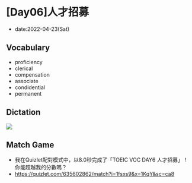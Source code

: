 # [Day06]人才招募

* date:2022-04-23(Sat)

## Vocabulary
* proficiency
* clerical
* compensation
* associate
* condidential
* permanent

## Dictation

![](https://i.imgur.com/9wHbeVu.jpg)

## Match Game
* 我在Quizlet配對模式中，以8.0秒完成了「TOEIC VOC DAY6 人才招募」！你能超越我的分數嗎？
* https://quizlet.com/635602862/match?i=1fsxs9&x=1KqY&sc=ca8
